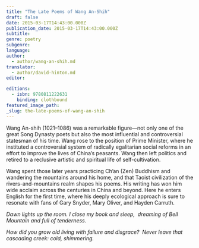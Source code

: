 ```yaml
---
title: "The Late Poems of Wang An-Shih"
draft: false
date: 2015-03-17T14:43:00.000Z
publication_date: 2015-03-17T14:43:00.000Z
subtitle:
genre: poetry
subgenre:
language:
author:
  - author/wang-an-shih.md
translator:
  - author/david-hinton.md
editor:

editions:
  - isbn: 9780811222631
    binding: clothbound
featured_image_path:
_slug: the-late-poems-of-wang-an-shih
---
```


Wang An-shih (1021–1086) was a remarkable figure—not only one of the great Song Dynasty poets but also the most influential and controversial statesman of his time. Wang rose to the position of Prime Minister, where he instituted a controversial system of radically egalitarian social reforms in an effort to improve the lives of China’s peasants. Wang then left politics and retired to a reclusive artistic and spiritual life of self-cultivation. 

Wang spent those later years practicing Ch’an (Zen) Buddhism and wandering the mountains around his home, and that Taoist civilization of the rivers-and-mountains realm shapes his poems. His writing has won him wide acclaim across the centuries in China and beyond. Here he enters English for the first time, where his deeply ecological approach is sure to resonate with fans of Gary Snyder, Mary Oliver, and Hayden Carruth.

_Dawn lights up the room. I close my book and sleep, 
dreaming of Bell Mountain and full of tenderness._

_How did you grow old living with failure and disgrace? 
Never leave that cascading creek: cold, shimmering._

